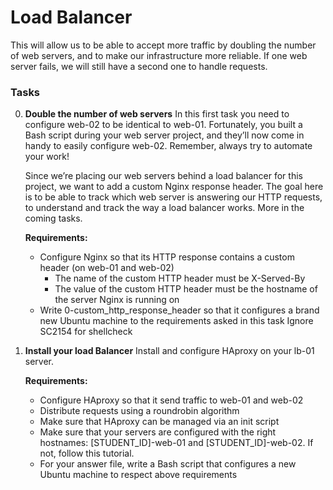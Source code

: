 # Load Balancer

 This will allow us to be able to accept more traffic by doubling the number 
 of web servers, and to make our infrastructure more reliable. If one web server fails, 
 we will still have a second one to handle requests.

### Tasks

0. **Double the number of web servers**
    In this first task you need to configure web-02 to be identical to web-01. Fortunately, you built a Bash script during your web server project, and they’ll now come in handy to easily configure web-02. Remember, always try to automate your work!

    Since we’re placing our web servers behind a load balancer for this project, we want to add a custom Nginx response header. The goal here is to be able to track which web server is answering our HTTP requests, to understand and track the way a load balancer works. More in the coming tasks.

    **Requirements:**

    - Configure Nginx so that its HTTP response contains a custom header (on web-01 and web-02)
        - The name of the custom HTTP header must be X-Served-By
        - The value of the custom HTTP header must be the hostname of the server Nginx is running on
    - Write 0-custom_http_response_header so that it configures a brand new Ubuntu machine to the requirements asked in this task
        Ignore SC2154 for shellcheck

1. **Install your load Balancer**
    Install and configure HAproxy on your lb-01 server.

    **Requirements:**

    - Configure HAproxy so that it send traffic to web-01 and web-02
    - Distribute requests using a roundrobin algorithm
    - Make sure that HAproxy can be managed via an init script
    - Make sure that your servers are configured with the right hostnames: [STUDENT_ID]-web-01 and [STUDENT_ID]-web-02. If not, follow this tutorial.
    - For your answer file, write a Bash script that configures a new Ubuntu machine to respect above requirements

